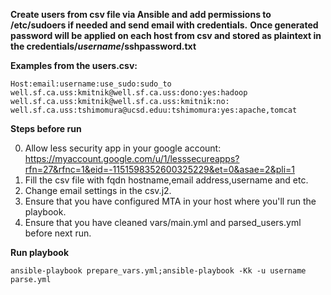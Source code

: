 **Create users from csv file via Ansible and add permissions to /etc/sudoers if needed and send email with credentials.**
**Once generated password will be applied on each host from csv and stored as plaintext in the credentials/$username$/sshpassword.txt**

**Examples from the users.csv:**
```
Host:email:username:use_sudo:sudo_to
well.sf.ca.uss:kmitnik@well.sf.ca.uss:dono:yes:hadoop
well.sf.ca.uss:kmitnik@well.sf.ca.uss:kmitnik:no:
well.sf.ca.uss:tshimomura@ucsd.eduu:tshimomura:yes:apache,tomcat
```

**Steps before run**

  0) Allow less security app in your google account: https://myaccount.google.com/u/1/lesssecureapps?rfn=27&rfnc=1&eid=-1151598352600325229&et=0&asae=2&pli=1
  1) Fill the csv file with fqdn hostname,email address,username and etc.
  2) Change email settings in the csv.j2.
  3) Ensure that you have configured MTA in your host where you'll run the playbook.
  4) Ensure that you have cleaned vars/main.yml and parsed_users.yml before next run.

**Run playbook**

  `ansible-playbook prepare_vars.yml;ansible-playbook -Kk -u username parse.yml`
